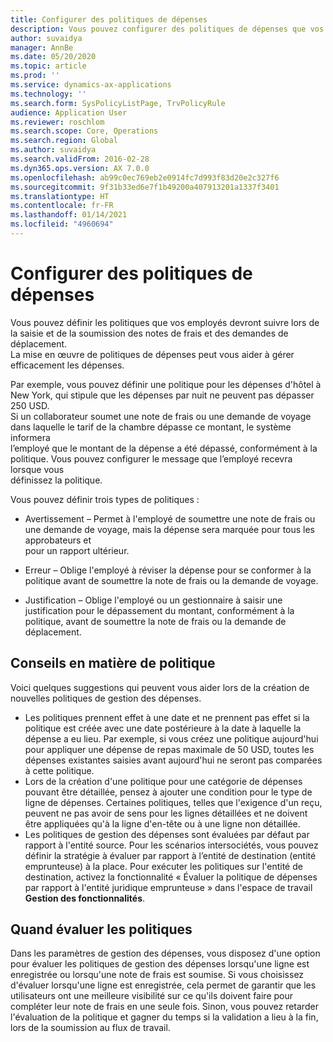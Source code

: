 ```yaml
---
title: Configurer des politiques de dépenses
description: Vous pouvez configurer des politiques de dépenses que vos collaborateurs devront suivre lors de la saisie et de la soumission des notes de frais et des demandes de déplacement dans Microsoft Dynamics 365 Finance.
author: suvaidya
manager: AnnBe
ms.date: 05/20/2020
ms.topic: article
ms.prod: ''
ms.service: dynamics-ax-applications
ms.technology: ''
ms.search.form: SysPolicyListPage, TrvPolicyRule
audience: Application User
ms.reviewer: roschlom
ms.search.scope: Core, Operations
ms.search.region: Global
ms.author: suvaidya
ms.search.validFrom: 2016-02-28
ms.dyn365.ops.version: AX 7.0.0
ms.openlocfilehash: ab99c0ec769eb2e0914fc7d993f83d20e2c327f6
ms.sourcegitcommit: 9f31b33ed6e7f1b49200a407913201a1337f3401
ms.translationtype: HT
ms.contentlocale: fr-FR
ms.lasthandoff: 01/14/2021
ms.locfileid: "4960694"
---
```

# <a name="set-up-expense-policies"></a>Configurer des politiques de dépenses

Vous pouvez définir les politiques que vos employés devront suivre lors de la saisie et de la soumission des notes de frais et des demandes de déplacement.         
La mise en œuvre de politiques de dépenses peut vous aider à gérer efficacement les dépenses.         

Par exemple, vous pouvez définir une politique pour les dépenses d'hôtel à New York, qui stipule que les dépenses par nuit ne peuvent pas dépasser 250 USD.       
Si un collaborateur soumet une note de frais ou une demande de voyage dans laquelle le tarif de la chambre dépasse ce montant, le système informera        
l’employé que le montant de la dépense a été dépassé, conformément à la politique. Vous pouvez configurer le message que l’employé recevra lorsque vous        
définissez la politique.      
        
Vous pouvez définir trois types de politiques :         
        
- Avertissement – Permet à l'employé de soumettre une note de frais ou une demande de voyage, mais la dépense sera marquée pour tous les approbateurs et        
  pour un rapport ultérieur.        

- Erreur – Oblige l'employé à réviser la dépense pour se conformer à la politique avant de soumettre la note de frais ou la demande de voyage.       
 
 - Justification – Oblige l'employé ou un gestionnaire à saisir une justification pour le dépassement du montant, conformément à la politique, avant de soumettre la note de frais ou la demande de déplacement.        

## <a name="policy-tips"></a>Conseils en matière de politique
Voici quelques suggestions qui peuvent vous aider lors de la création de nouvelles politiques de gestion des dépenses. 
* Les politiques prennent effet à une date et ne prennent pas effet si la politique est créée avec une date postérieure à la date à laquelle la dépense a eu lieu. Par exemple, si vous créez une politique aujourd'hui pour appliquer une dépense de repas maximale de 50 USD, toutes les dépenses existantes saisies avant aujourd'hui ne seront pas comparées à cette politique.
* Lors de la création d'une politique pour une catégorie de dépenses pouvant être détaillée, pensez à ajouter une condition pour le type de ligne de dépenses. Certaines politiques, telles que l'exigence d'un reçu, peuvent ne pas avoir de sens pour les lignes détaillées et ne doivent être appliquées qu'à la ligne d'en-tête ou à une ligne non détaillée. 
* Les politiques de gestion des dépenses sont évaluées par défaut par rapport à l'entité source. Pour les scénarios intersociétés, vous pouvez définir la stratégie à évaluer par rapport à l’entité de destination (entité emprunteuse) à la place. Pour exécuter les politiques sur l'entité de destination, activez la fonctionnalité « Évaluer la politique de dépenses par rapport à l'entité juridique emprunteuse » dans l'espace de travail **Gestion des fonctionnalités**.

## <a name="when-to-evaluate-policies"></a>Quand évaluer les politiques

Dans les paramètres de gestion des dépenses, vous disposez d'une option pour évaluer les politiques de gestion des dépenses lorsqu'une ligne est enregistrée ou lorsqu'une note de frais est soumise. Si vous choisissez d'évaluer lorsqu'une ligne est enregistrée, cela permet de garantir que les utilisateurs ont une meilleure visibilité sur ce qu'ils doivent faire pour compléter leur note de frais en une seule fois. Sinon, vous pouvez retarder l'évaluation de la politique et gagner du temps si la validation a lieu à la fin, lors de la soumission au flux de travail.
